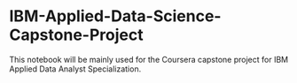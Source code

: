 # IBM-Applied-Data-Science-Capstone-Project
This notebook will be mainly used for the Coursera capstone project for IBM Applied Data Analyst Specialization.
